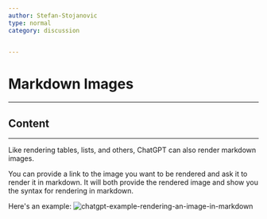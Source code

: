 ```yaml
---
author: Stefan-Stojanovic
type: normal
category: discussion
 

---
```


# Markdown Images

---

## Content

---

Like rendering tables, lists, and others, ChatGPT can also render markdown images.

You can provide a link to the image you want to be rendered and ask it to render it in markdown. It will both provide the rendered image and show you the syntax for rendering in markdown.

Here's an example:
![chatgpt-example-rendering-an-image-in-markdown](https://img.enkipro.com/bd40e9c60ad066111c9714824fa01c33.png)